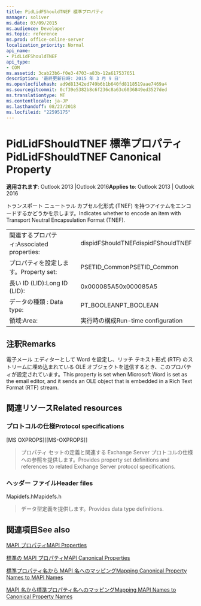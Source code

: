 ```yaml
---
title: PidLidFShouldTNEF 標準プロパティ
manager: soliver
ms.date: 03/09/2015
ms.audience: Developer
ms.topic: reference
ms.prod: office-online-server
localization_priority: Normal
api_name:
- PidLidFShouldTNEF
api_type:
- COM
ms.assetid: 3cab23b6-f0e3-4703-a83b-12a617537651
description: '最終更新日時: 2015 年 3 月 9 日'
ms.openlocfilehash: ad9d81342ed749b6b1b640fd8118519aae7469a4
ms.sourcegitcommit: 0cf39e5382b8c6f236c8a63c6036849ed3527ded
ms.translationtype: MT
ms.contentlocale: ja-JP
ms.lasthandoff: 08/23/2018
ms.locfileid: "22595175"
---
```

# <a name="pidlidfshouldtnef-canonical-property"></a><span data-ttu-id="0cb8e-103">PidLidFShouldTNEF 標準プロパティ</span><span class="sxs-lookup"><span data-stu-id="0cb8e-103">PidLidFShouldTNEF Canonical Property</span></span>

  
  
<span data-ttu-id="0cb8e-104">**適用されます**: Outlook 2013 |Outlook 2016</span><span class="sxs-lookup"><span data-stu-id="0cb8e-104">**Applies to**: Outlook 2013 | Outlook 2016</span></span> 
  
<span data-ttu-id="0cb8e-105">トランスポート ニュートラル カプセル化形式 (TNEF) を持つアイテムをエンコードするかどうかを示します。</span><span class="sxs-lookup"><span data-stu-id="0cb8e-105">Indicates whether to encode an item with Transport Neutral Encapsulation Format (TNEF).</span></span> 
  
|||
|:-----|:-----|
|<span data-ttu-id="0cb8e-106">関連するプロパティ:</span><span class="sxs-lookup"><span data-stu-id="0cb8e-106">Associated properties:</span></span>  <br/> |<span data-ttu-id="0cb8e-107">dispidFShouldTNEF</span><span class="sxs-lookup"><span data-stu-id="0cb8e-107">dispidFShouldTNEF</span></span>  <br/> |
|<span data-ttu-id="0cb8e-108">プロパティを設定します。</span><span class="sxs-lookup"><span data-stu-id="0cb8e-108">Property set:</span></span>  <br/> |<span data-ttu-id="0cb8e-109">PSETID_Common</span><span class="sxs-lookup"><span data-stu-id="0cb8e-109">PSETID_Common</span></span>  <br/> |
|<span data-ttu-id="0cb8e-110">長い ID (LID):</span><span class="sxs-lookup"><span data-stu-id="0cb8e-110">Long ID (LID):</span></span>  <br/> |<span data-ttu-id="0cb8e-111">0x000085A5</span><span class="sxs-lookup"><span data-stu-id="0cb8e-111">0x000085A5</span></span>  <br/> |
|<span data-ttu-id="0cb8e-112">データの種類 : </span><span class="sxs-lookup"><span data-stu-id="0cb8e-112">Data type:</span></span>  <br/> |<span data-ttu-id="0cb8e-113">PT_BOOLEAN</span><span class="sxs-lookup"><span data-stu-id="0cb8e-113">PT_BOOLEAN</span></span>  <br/> |
|<span data-ttu-id="0cb8e-114">領域:</span><span class="sxs-lookup"><span data-stu-id="0cb8e-114">Area:</span></span>  <br/> |<span data-ttu-id="0cb8e-115">実行時の構成</span><span class="sxs-lookup"><span data-stu-id="0cb8e-115">Run-time configuration</span></span>  <br/> |
   
## <a name="remarks"></a><span data-ttu-id="0cb8e-116">注釈</span><span class="sxs-lookup"><span data-stu-id="0cb8e-116">Remarks</span></span>

<span data-ttu-id="0cb8e-117">電子メール エディターとして Word を設定し、リッチ テキスト形式 (RTF) のストリームに埋め込まれている OLE オブジェクトを送信するとき、このプロパティが設定されています。</span><span class="sxs-lookup"><span data-stu-id="0cb8e-117">This property is set when Microsoft Word is set as the email editor, and it sends an OLE object that is embedded in a Rich Text Format (RTF) stream.</span></span>
  
## <a name="related-resources"></a><span data-ttu-id="0cb8e-118">関連リソース</span><span class="sxs-lookup"><span data-stu-id="0cb8e-118">Related resources</span></span>

### <a name="protocol-specifications"></a><span data-ttu-id="0cb8e-119">プロトコルの仕様</span><span class="sxs-lookup"><span data-stu-id="0cb8e-119">Protocol specifications</span></span>

<span data-ttu-id="0cb8e-120">[MS OXPROPS]</span><span class="sxs-lookup"><span data-stu-id="0cb8e-120">[[MS-OXPROPS]]</span></span> 
  
> <span data-ttu-id="0cb8e-121">プロパティ セットの定義と関連する Exchange Server プロトコルの仕様への参照を提供します。</span><span class="sxs-lookup"><span data-stu-id="0cb8e-121">Provides property set definitions and references to related Exchange Server protocol specifications.</span></span>
    
### <a name="header-files"></a><span data-ttu-id="0cb8e-122">ヘッダー ファイル</span><span class="sxs-lookup"><span data-stu-id="0cb8e-122">Header files</span></span>

<span data-ttu-id="0cb8e-123">Mapidefs.h</span><span class="sxs-lookup"><span data-stu-id="0cb8e-123">Mapidefs.h</span></span>
  
> <span data-ttu-id="0cb8e-124">データ型定義を提供します。</span><span class="sxs-lookup"><span data-stu-id="0cb8e-124">Provides data type definitions.</span></span>
    
## <a name="see-also"></a><span data-ttu-id="0cb8e-125">関連項目</span><span class="sxs-lookup"><span data-stu-id="0cb8e-125">See also</span></span>



[<span data-ttu-id="0cb8e-126">MAPI プロパティ</span><span class="sxs-lookup"><span data-stu-id="0cb8e-126">MAPI Properties</span></span>](mapi-properties.md)
  
[<span data-ttu-id="0cb8e-127">標準の MAPI プロパティ</span><span class="sxs-lookup"><span data-stu-id="0cb8e-127">MAPI Canonical Properties</span></span>](mapi-canonical-properties.md)
  
[<span data-ttu-id="0cb8e-128">標準プロパティ名から MAPI 名へのマッピング</span><span class="sxs-lookup"><span data-stu-id="0cb8e-128">Mapping Canonical Property Names to MAPI Names</span></span>](mapping-canonical-property-names-to-mapi-names.md)
  
[<span data-ttu-id="0cb8e-129">MAPI 名から標準プロパティ名へのマッピング</span><span class="sxs-lookup"><span data-stu-id="0cb8e-129">Mapping MAPI Names to Canonical Property Names</span></span>](mapping-mapi-names-to-canonical-property-names.md)

